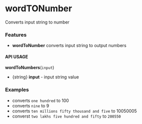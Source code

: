 # wordTONumber
Converts input string to number

### Features

* **wordToNumber** converts input string to output numbers

#### API USAGE

**wordToNumbers**(`input`)
* {string} **input** - input string value


### Examples

- converts `one hundred` to 100
- converts `nine` to 9
- converts `ten millions fifty thousand and five` to 10050005
- converst `two lakhs five hundred and fifty` to `200550` 